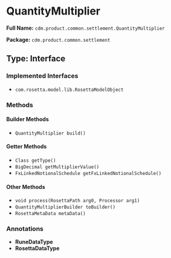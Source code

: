 # QuantityMultiplier

**Full Name:** `cdm.product.common.settlement.QuantityMultiplier`

**Package:** `cdm.product.common.settlement`

## Type: Interface

### Implemented Interfaces

- `com.rosetta.model.lib.RosettaModelObject`

### Methods

#### Builder Methods

- `QuantityMultiplier build()`

#### Getter Methods

- `Class getType()`
- `BigDecimal getMultiplierValue()`
- `FxLinkedNotionalSchedule getFxLinkedNotionalSchedule()`

#### Other Methods

- `void process(RosettaPath arg0, Processor arg1)`
- `QuantityMultiplierBuilder toBuilder()`
- `RosettaMetaData metaData()`

### Annotations

- **RuneDataType**
- **RosettaDataType**

